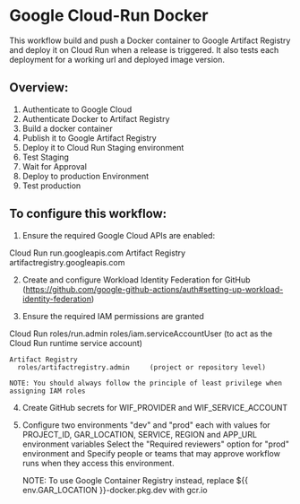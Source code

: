 # Google Cloud-Run Docker 

This workflow build and push a Docker container to Google Artifact Registry and deploy it on Cloud Run when a release is triggered.
It also tests each deployment for a working url and deployed image version.

## Overview:
 1. Authenticate to Google Cloud
 2. Authenticate Docker to Artifact Registry
 3. Build a docker container
 4. Publish it to Google Artifact Registry
 5. Deploy it to Cloud Run Staging environment
 6. Test Staging
 7. Wait for Approval
 8. Deploy to production Environment
 9. Test production 


## To configure this workflow:


 1. Ensure the required Google Cloud APIs are enabled:

   Cloud Run            run.googleapis.com
   Artifact Registry    artifactregistry.googleapis.com

 2. Create and configure Workload Identity Federation for GitHub (https://github.com/google-github-actions/auth#setting-up-workload-identity-federation)

 3. Ensure the required IAM permissions are granted

   Cloud Run
      roles/run.admin
      roles/iam.serviceAccountUser     (to act as the Cloud Run runtime service account)

    Artifact Registry
      roles/artifactregistry.admin     (project or repository level)

    NOTE: You should always follow the principle of least privilege when assigning IAM roles

 4. Create GitHub secrets for WIF_PROVIDER and WIF_SERVICE_ACCOUNT

 5. Configure two environments "dev" and "prod" each with values for PROJECT_ID, GAR_LOCATION, SERVICE, REGION and APP_URL environment variables
    Select the "Required reviewers" option for "prod" environment and Specify people or teams that may approve workflow runs when they access this environment.

    NOTE: To use Google Container Registry instead, replace ${{ env.GAR_LOCATION }}-docker.pkg.dev with gcr.io

